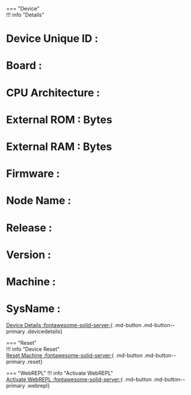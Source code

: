 === "Device"   
	!!! info "Details"  
		<h1>Device Unique ID : <span id="uid"></span></h1>
		<h1>Board  : <span id="board"></span></h1>
		<h1>CPU Architecture : <span id="arch"></span></h1>
		<h1>External ROM : <span id="rom"></span> Bytes</h1>
		<h1>External RAM : <span id="ram"></span> Bytes</h1>
		<h1>Firmware : <span id="firmware"></span></h1>
		<h1>Node Name : <span id="nodename"></span></h1>
		<h1>Release : <span id="release"></span></h1>
		<h1>Version : <span id="version"></span></h1>
		<h1>Machine : <span id="machine"></span></h1>
		<h1>SysName : <span id="sysname"></span></h1>
		[Device Details :fontawesome-solid-server:](#){ .md-button .md-button--primary .devicedetails}

=== "Reset"  
	!!! info "Device Reset"  
		[Reset Machine :fontawesome-solid-server:](#){ .md-button .md-button--primary .reset}	

=== "WebREPL" 
	!!! info "Activate WebREPL"   
		[Activate WebREPL :fontawesome-solid-server:](#){ .md-button .md-button--primary .webrepl}	